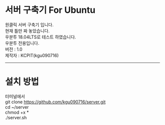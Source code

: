 # 서버 구축기 For Ubuntu
원클릭 서버 구축기 입니다.<br>
현재 틀만 짜 놓았습니다.<br>
우분투 18.04LTS로 테스트 하였습니다.<br>
우분투 전용입니다.<br>
버전 : 1.0<br>
제작자 : KCPIT(kgu090716)<br>

--------------------------------------
# 설치 방법
터미널에서<br>
git clone https://github.com/kgu090716/server.git<br>
cd ~/server<br>
chmod +x *<br>
./server.sh<br>
